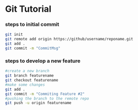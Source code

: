 # Git Tutorial

### steps to initial commit
```sh
git init
git remote add origin https://github/username/reponame.git
git add .
git commit -m "CommitMsg"
```

### steps to develop a new feature
```sh
#create a new branch 
git branch featurename
git checkout featurename
#make some changes
git add .
git commit -m "Commiting Feature #2"
#pushing the branch to the remote repo
git push -u origin featurename
```